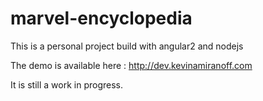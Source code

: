# marvel-encyclopedia

This is a personal project build with angular2 and nodejs

The demo is available here : http://dev.kevinamiranoff.com

It is still a work in progress.	
